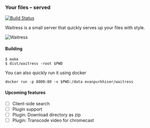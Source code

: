### Your files – served

[![Build Status](https://github.com/evanpurkhiser/waitress/workflows/build/badge.svg)](https://github.com/EvanPurkhiser/waitress/actions?query=workflow%3Abuild)

Waitress is a small server that quickly serves up your files with style.

![Waitress](https://i.imgur.com/WM2DcjP.png)

#### Building

```
$ make
$ dist/waitress -root $PWD
```

You can also quickly run it using docker

```
docker run -p 8000:80 -v $PWD:/data evanpurkhiser/waitress
```

#### Upcoming features

- [ ] Client-side search
- [ ] Plugin support
- [ ] Plugin: Download directory as zip
- [ ] Plugin: Transcode video for chromecast
